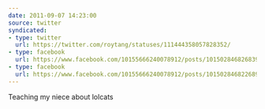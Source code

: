 ```yaml
---
date: 2011-09-07 14:23:00
source: twitter
syndicated:
- type: twitter
  url: https://twitter.com/roytang/statuses/111444358057828352/
- type: facebook
  url: https://www.facebook.com/10155666240078912/posts/10150284682683912
- type: facebook
  url: https://www.facebook.com/10155666240078912/posts/10150284682268912
---
```


Teaching my niece about lolcats